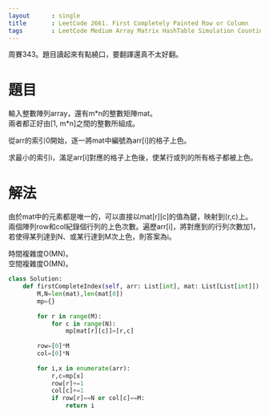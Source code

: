 ```yaml
--- 
layout      : single
title       : LeetCode 2661. First Completely Painted Row or Column
tags        : LeetCode Medium Array Matrix HashTable Simulation Counting
---
```

周賽343。題目讀起來有點繞口，要翻譯還真不太好翻。  

# 題目
輸入整數陣列array，還有m\*n的整數矩陣mat。  
兩者都正好由[1, m\*n]之間的整數所組成。  

從arr的索引0開始，逐一將mat中編號為arr[i]的格子上色。  

求最小的索引i，滿足arr[i]對應的格子上色後，使某行或列的所有格子都被上色。  

# 解法
由於mat中的元素都是唯一的，可以直接以mat[r][c]的值為鍵，映射到(r,c)上。  
兩個陣列row和col紀錄個行列的上色次數。遍歷arr[i]，將對應到的行列次數加1，若使得某列達到N、或某行達到M次上色，則答案為i。  

時間複雜度O(MN)。  
空間複雜度O(MN)。  

```python
class Solution:
    def firstCompleteIndex(self, arr: List[int], mat: List[List[int]]) -> int:
        M,N=len(mat),len(mat[0])
        mp={}
        
        for r in range(M):
            for c in range(N):
                mp[mat[r][c]]=[r,c]
                
        row=[0]*M
        col=[0]*N
        
        for i,x in enumerate(arr):
            r,c=mp[x]
            row[r]+=1
            col[c]+=1
            if row[r]==N or col[c]==M:
                return i
```
